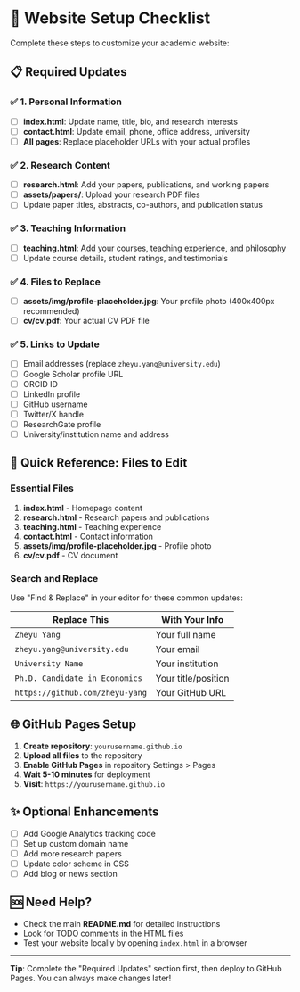 # 🚀 Website Setup Checklist

Complete these steps to customize your academic website:

## 📋 Required Updates

### ✅ 1. Personal Information
- [ ] **index.html**: Update name, title, bio, and research interests
- [ ] **contact.html**: Update email, phone, office address, university
- [ ] **All pages**: Replace placeholder URLs with your actual profiles

### ✅ 2. Research Content  
- [ ] **research.html**: Add your papers, publications, and working papers
- [ ] **assets/papers/**: Upload your research PDF files
- [ ] Update paper titles, abstracts, co-authors, and publication status

### ✅ 3. Teaching Information
- [ ] **teaching.html**: Add your courses, teaching experience, and philosophy
- [ ] Update course details, student ratings, and testimonials

### ✅ 4. Files to Replace
- [ ] **assets/img/profile-placeholder.jpg**: Your profile photo (400x400px recommended)
- [ ] **cv/cv.pdf**: Your actual CV PDF file

### ✅ 5. Links to Update
- [ ] Email addresses (replace `zheyu.yang@university.edu`)
- [ ] Google Scholar profile URL
- [ ] ORCID ID
- [ ] LinkedIn profile  
- [ ] GitHub username
- [ ] Twitter/X handle
- [ ] ResearchGate profile
- [ ] University/institution name and address

## 🎯 Quick Reference: Files to Edit

### Essential Files
1. **index.html** - Homepage content
2. **research.html** - Research papers and publications  
3. **teaching.html** - Teaching experience
4. **contact.html** - Contact information
5. **assets/img/profile-placeholder.jpg** - Profile photo
6. **cv/cv.pdf** - CV document

### Search and Replace
Use "Find & Replace" in your editor for these common updates:

| Replace This | With Your Info |
|-------------|----------------|
| `Zheyu Yang` | Your full name |
| `zheyu.yang@university.edu` | Your email |
| `University Name` | Your institution |
| `Ph.D. Candidate in Economics` | Your title/position |
| `https://github.com/zheyu-yang` | Your GitHub URL |

## 🌐 GitHub Pages Setup

1. **Create repository**: `yourusername.github.io`
2. **Upload all files** to the repository
3. **Enable GitHub Pages** in repository Settings > Pages
4. **Wait 5-10 minutes** for deployment
5. **Visit**: `https://yourusername.github.io`

## ✨ Optional Enhancements

- [ ] Add Google Analytics tracking code
- [ ] Set up custom domain name
- [ ] Add more research papers
- [ ] Update color scheme in CSS
- [ ] Add blog or news section

## 🆘 Need Help?

- Check the main **README.md** for detailed instructions
- Look for TODO comments in the HTML files
- Test your website locally by opening `index.html` in a browser

---

**Tip**: Complete the "Required Updates" section first, then deploy to GitHub Pages. You can always make changes later! 